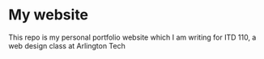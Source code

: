 # My website

This repo is my personal portfolio website which I am writing for ITD 110, a web design class at Arlington Tech
